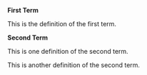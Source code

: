 **First Term**

This is the definition of the first term.

**Second Term**

This is one definition of the second term.

This is another definition of the second term.

